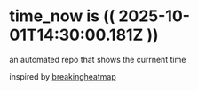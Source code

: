 # time_now is (( 2025-10-01T14:30:00.181Z ))

an automated repo that shows the currnent time

inspired by [breakingheatmap](https://github.com/breakingheatmap/breakingheatmap)